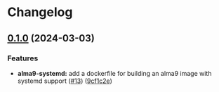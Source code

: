 # Changelog

## [0.1.0](https://github.com/mateusz-uminski/dockerfiles/compare/alma9-systemd-v0.0.1...alma9-systemd-v0.1.0) (2024-03-03)


### Features

* **alma9-systemd:** add a dockerfile for building an alma9 image with systemd support ([#13](https://github.com/mateusz-uminski/dockerfiles/issues/13)) ([9cf1c2e](https://github.com/mateusz-uminski/dockerfiles/commit/9cf1c2e56fdb1b0bd577b2fd0449d4c03efe7a4d))
